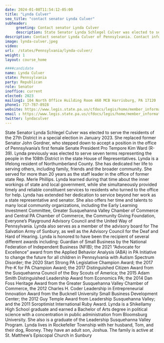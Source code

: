 ```yaml
---
date: 2024-01-08T11:54:12-05:00
title: "Lynda Culver"
seo_title: "contact senator Lynda Culver"
subheader:
     greeting: Contact senator Lynda Culver
     description: State Senator Lynda Schlegel Culver was elected to serve the residents of the 27th District in a special election in January 2023. She replaced former Senator John Gordner, who stepped down to accept a position in the office of Pennsylvania’s first female Senate President Pro Tempore Kim Ward (R-39).
description: Contact senator Lynda Culver of Pennsylvania. Contact information for Lynda Culver includes email address, phone number, and mailing address.
image: lynda-culver.jpeg
video:
url:  /states/Pennsylvania/lynda-culver/
weight: 1
layout: course_home

####candidate
name: Lynda Culver
state: Pennsylvania
party: Republican
role: Senator
inoffice: current
elected: 2023
mailing1: 104 North Office Huilding Room 460 MCB Harrisburg, PA 17120
phone1: 717-787-8928
website: https://www.legis.state.pa.us/cfdocs/legis/home/member_information/house_bio.cfm?id=1202/
email : https://www.legis.state.pa.us/cfdocs/legis/home/member_information/house_bio.cfm?id=1202/
twitter: lyndaculver
---
```


State Senator Lynda Schlegel Culver was elected to serve the residents of the 27th District in a special election in January 2023. She replaced former Senator John Gordner, who stepped down to accept a position in the office of Pennsylvania’s first female Senate President Pro Tempore Kim Ward (R-39).
Lynda previously was elected to serve seven terms representing the people in the 108th District in the state House of Representatives.
Lynda is a lifelong resident of Northumberland County. She has dedicated her life to serving others, including family, friends and the broader community.
She served for more than 20 years as the staff leader in the office of former state Rep. Merle Phillips. Lynda learned during that time about the inner workings of state and local government, while she simultaneously provided timely and reliable constituent services to residents who turned to the office for help.
Lynda has extended her dedication to service beyond her work as a state representative and senator. She also offers her time and talents to many local community organizations, including the Early Learning Investment Committee, Greater Susquehanna Valley Chamber of Commerce and Central PA Chamber of Commerce, the Community Giving Foundation, Everyone’s Playground Advisory Council and the United Way of Pennsylvania. Lynda also serves as a member of the advisory board for The Salvation Army of Sunbury, as well as the Advisory Council for the Deaf and Hard of Hearing.
Lynda is honored to have been the recipient of several different awards including: Guardian of Small Business by the National Federation of Independent Business (NFIB); the 2021 “Advocate for Excellence” award from the Applied Behavior Analysis (ABA) in PA Initiative to change the future for all children in Pennsylvania with Autism Spectrum Disorder; the 2020 Start Strong PA Legislative Champion Award; the 2017 Pre-K for PA Champion Award; the 2017 Distinguished Citizen Award from the Susquehanna Council of the Boy Scouts of America; the 2015 Adam Smith Distinguished Leadership Award from Economics PA; the 2014 Dan Foss Heritage Award from the Greater Susquehanna Valley Chamber of Commerce, the 2012 Charles H. Coder Leadership in Entrepreneurial Innovation Award from the Bucknell University Small Business Development Center; the 2012 Guy Temple Award from Leadership Susquehanna Valley; and the 2011 Soroptimist International Ruby Award.
Lynda is a Shikellamy High School graduate and earned a Bachelor of Arts degree in political science with a concentration in public administration from Bloomsburg University. She also is a graduate of the Leadership Susquehanna Valley Program.
Lynda lives in Rockefeller Township with her husband, Tom, and their dog, Rooney. They have an adult son, Joshua. The family is active at St. Matthew’s Episcopal Church in Sunbury
